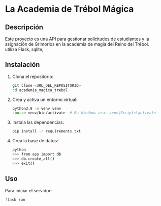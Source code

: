 # La  Academia de  Trébol Mágica

## Descripción
Este proyecto es una API para gestionar solicitudes de estudiantes y la asignación de Grimorios en la academia de magia del Reino del Trébol.
utiliza Flask, sqlite,

## Instalación

1. Clona el repositorio:
    ```sh
    git clone <URL_DEL_REPOSITORIO>
    cd academia_magica_trebol
    ```

2. Crea y activa un entorno virtual:
    ```sh
    python3.9 -m venv venv
    source venv/bin/activate  # En Windows usa: venv\Scripts\activate
    ```

3. Instala las dependencias:
    ```sh
    pip install -r requirements.txt
    ```

4. Crea la base de datos:
    ```sh
    python
    >>> from app import db
    >>> db.create_all()
    >>> exit()
    ```

## Uso

Para iniciar el servidor:
```sh
flask run

